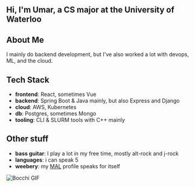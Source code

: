 ## Hi, I'm Umar, a CS major at the University of Waterloo 

## About Me 
I mainly do backend development, but I've also worked a lot with devops, ML, and the cloud. 

## Tech Stack
- **frontend**: React, sometimes Vue
- **backend**: Spring Boot & Java mainly, but also Express and Django
- **cloud**: AWS, Kubernetes 
- **db**: Postgres, sometimes Mongo
- **tooling**: CLI & SLURM tools with C++ mainly

## Other stuff 
- **bass guitar**: I play a lot in my free time, mostly alt-rock and j-rock
- **languages**: i can speak 5
- **weebery**: my [MAL](https://myanimelist.net/animelist/Why_Naught) profile speaks for itself

![Bocchi GIF](https://media.tenor.com/9hIuG9nYdBMAAAAC/bocchi-the-rock-bocchi.gif)
